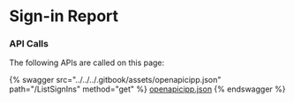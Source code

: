 # Sign-in Report

### API Calls

The following APIs are called on this page:



{% swagger src="../../../.gitbook/assets/openapicipp.json" path="/ListSignIns" method="get" %}
[openapicipp.json](../../../.gitbook/assets/openapicipp.json)
{% endswagger %}
